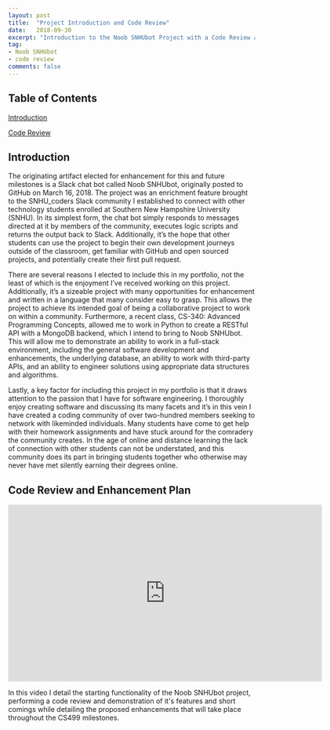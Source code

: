 ```yaml
---
layout: post
title:  "Project Introduction and Code Review"
date:   2018-09-30
excerpt: "Introduction to the Noob SNHUbot Project with a Code Review and Enhancement Plan video."
tag:
- Noob SNHUbot
- code review
comments: false
---
```


## Table of Contents

[Introduction](#introduction)

[Code Review](#code-review)

## Introduction

The originating artifact elected for enhancement for this and future milestones is a Slack chat bot called Noob SNHUbot, originally posted to GitHub on March 16, 2018.  The project was an enrichment feature brought to the SNHU_coders Slack community I established to connect with other technology students enrolled at Southern New Hampshire University (SNHU).  In its simplest form, the chat bot simply responds to messages directed at it by members of the community, executes logic scripts and returns the output back to Slack.  Additionally, it’s the hope that other students can use the project to begin their own development journeys outside of the classroom, get familiar with GitHub and open sourced projects, and potentially create their first pull request.

There are several reasons I elected to include this in my portfolio, not the least of which is the enjoyment I’ve received working on this project.  Additionally, it’s a sizeable project with many opportunities for enhancement and written in a language that many consider easy to grasp.  This allows the project to achieve its intended goal of being a collaborative project to work on within a community.  Furthermore, a recent class, CS-340: Advanced Programming Concepts, allowed me to work in Python to create a RESTful API with a MongoDB backend, which I intend to bring to Noob SNHUbot.  This will allow me to demonstrate an ability to work in a full-stack environment, including the general software development and enhancements, the underlying database, an ability to work with third-party APIs, and an ability to engineer solutions using appropriate data structures and algorithms.

Lastly, a key factor for including this project in my portfolio is that it draws attention to the passion that I have for software engineering.  I thoroughly enjoy creating software and discussing its many facets and it’s in this vein I have created a coding community of over two-hundred members seeking to network with likeminded individuals.  Many students have come to get help with their homework assignments and have stuck around for the comradery the community creates.  In the age of online and distance learning the lack of connection with other students can not be understated, and this community does its part in bringing students together who otherwise may never have met silently earning their degrees online.

## Code Review and Enhancement Plan

<iframe width="640" height="360" src="https://www.youtube.com/embed/R0WYx4n9BCg" frameborder="0" allow="autoplay; encrypted-media" allowfullscreen></iframe>

In this video I detail the starting functionality of the Noob SNHUbot project, performing a code review and demonstration of it's features and short comings while detailing the proposed enhancements that will take place throughout the CS499 milestones.